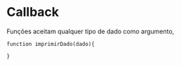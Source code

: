 # Callback
Funções aceitam qualquer tipo de dado como argumento,
```
function imprimirDado(dado){

}
```
